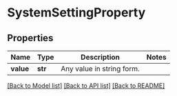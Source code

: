 # SystemSettingProperty

## Properties
Name | Type | Description | Notes
------------ | ------------- | ------------- | -------------
**value** | **str** | Any value in string form. | 

[[Back to Model list]](../README.md#documentation-for-models) [[Back to API list]](../README.md#documentation-for-api-endpoints) [[Back to README]](../README.md)

